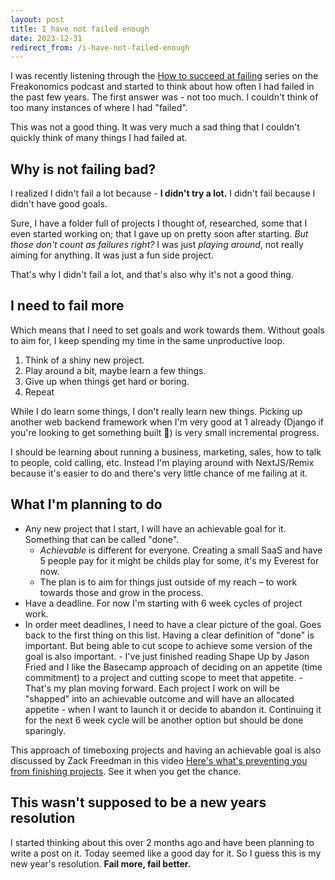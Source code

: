 ```yaml
---
layout: post
title: I have not failed enough
date: 2023-12-31
redirect_from: /i-have-not-failed-enough
---
```

I was recently listening through the [How to succeed at failing](https://freakonomics.com/podcast-tag/how-to-succeed-at-failing/) series on the Freakonomics podcast and started to think about how often I had failed in the past few years. The first answer was - not too much. I couldn't think of too many instances of where I had "failed".

This was not a good thing. It was very much a sad thing that I couldn't quickly think of many things I had failed at.

## Why is not failing bad?
I realized I didn't fail a lot because - **I didn't try a lot.** I didn't fail because I didn't have good goals.

Sure, I have a folder full of projects I thought of, researched, some that I even started working on; that I gave up on pretty soon after starting. _But those don't count as failures right?_ I was just _playing around_, not really aiming for anything. It was just a fun side project.

That's why I didn't fail a lot, and that's also why it's not a good thing.

## I need to fail more
Which means that I need to set goals and work towards them. Without goals to aim for, I keep spending my time in the same unproductive loop.
1. Think of a shiny new project.
2. Play around a bit, maybe learn a few things.
3. Give up when things get hard or boring.
4. Repeat

While I do learn some things, I don't really learn new things. Picking up another web backend framework when I'm very good at 1 already (Django if you're looking to get something built 🙂) is very small incremental progress.

I should be learning about running a business, marketing, sales, how to talk to people, cold calling, etc. Instead I'm playing around with NextJS/Remix because it's easier to do and there's very little chance of me failing at it.

## What I'm planning to do
- Any new project that I start, I will have an achievable goal for it. Something that can be called "done".
	- _Achievable_ is different for everyone. Creating a small SaaS and have 5 people pay for it might be childs play for some, it's my Everest for now.
	- The plan is to aim for things just outside of my reach – to work towards those and grow in the process.
- Have a deadline. For now I'm starting with 6 week cycles of project work.
- In order meet deadlines, I need to have a clear picture of the goal. Goes back to the first thing on this list. Having a clear definition of "done" is important. But being able to cut scope to achieve some version of the goal is also important.
	  - I've just finished reading Shape Up by Jason Fried and I like the Basecamp approach of deciding on an appetite (time commitment) to a project and cutting scope to meet that appetite.
	  - That's my plan moving forward. Each project I work on will be "shapped" into an achievable outcome and will have an allocated appetite - when I want to launch it or decide to abandon it. Continuing it for the next 6 week cycle will be another option but should be done sparingly.

This approach of timeboxing projects and having an achievable goal is also discussed by Zack Freedman in this video [Here's what's preventing you from finishing projects](https://www.youtube.com/watch?v=L1j93RnIxEo). See it when you get the chance.

## This wasn't supposed to be a new years resolution
I started thinking about this over 2 months ago and have been planning to write a post on it. Today seemed like a good day for it. So I guess this is my new year's resolution. **Fail more, fail better.**
